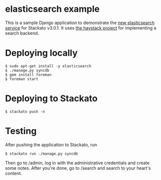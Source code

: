 elasticsearch example
=====================

This is a sample Django application to demonstrate the [new
elasticsearch service](https://github.com/ActiveState/stackato-service-elasticsearch.git)
for Stackato v3.0.1. It uses [the haystack project](http://haystacksearch.org/)
for implementing a search backend.

# Deploying locally

    $ sudo apt-get install -y elasticsearch
    $ ./manage.py syncdb
    $ gem install foreman
    $ foreman start

# Deploying to Stackato

    $ stackato push -n

# Testing

After pushing the application to Stackato, run

    $ stackato run ./manage.py syncdb

Then go to /admin, log in with the administrative credentials and create some notes.
After you're done, go to /search and search to your heart's content.
